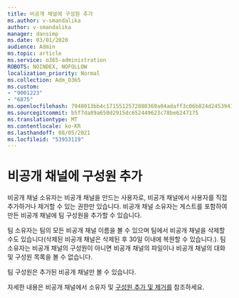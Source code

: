 ```yaml
---
title: 비공개 채널에 구성원 추가
ms.author: v-smandalika
author: v-smandalika
manager: dansimp
ms.date: 03/01/2020
audience: Admin
ms.topic: article
ms.service: o365-administration
ROBOTS: NOINDEX, NOFOLLOW
localization_priority: Normal
ms.collection: Adm_O365
ms.custom:
- "9001223"
- "6875"
ms.openlocfilehash: 7948013bb4c1715512572880369a04adaff3c06b824d245394139380abc65378
ms.sourcegitcommit: b5f7da89a650d2915dc652449623c78be6247175
ms.translationtype: MT
ms.contentlocale: ko-KR
ms.lasthandoff: 08/05/2021
ms.locfileid: "53953119"
---
```

# <a name="adding-members-to-private-channels"></a>비공개 채널에 구성원 추가

비공개 채널 소유자는 비공개 채널을 만드는 사용자로, 비공개 채널에서 사용자를 직접 추가하거나 제거할 수 있는 권한만 있습니다. 비공개 채널 소유자는 게스트를 포함하여 만든 비공개 채널에 팀 구성원을 추가할 수 있습니다.

팀 소유자는 팀의 모든 비공개 채널 이름을 볼 수 있으며 팀에서 비공개 채널을 삭제할 수도 있습니다(삭제된 비공개 채널은 삭제된 후 30일 이내에 복원할 수 있습니다.). 팀 소유자는 비공개 채널의 구성원이 아니면 비공개 채널의 파일이나 비공개 채널의 대화 및 구성원 목록을 볼 수 없습니다.

팀 구성원은 추가된 비공개 채널만 볼 수 있습니다.

자세한 내용은 비공개 채널에서 소유자 및 [구성원 추가 및 제거를](https://docs.microsoft.com/MicrosoftTeams/private-channels#adding-and-removing-owners-and-members) 참조하세요.
